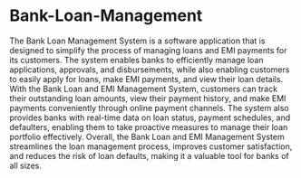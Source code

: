 # Bank-Loan-Management

The Bank Loan Management System is a software application that is designed to
simplify the process of managing loans and EMI payments for its customers.
The system enables banks to efficiently manage loan applications, approvals,
and disbursements, while also enabling customers to easily apply for loans,
make EMI payments, and view their loan details. With the Bank Loan and EMI
Management System, customers can track their outstanding loan amounts, view
their payment history, and make EMI payments conveniently through online
payment channels. The system also provides banks with real-time data on loan
status, payment schedules, and defaulters, enabling them to take proactive
measures to manage their loan portfolio effectively. Overall, the Bank Loan and
EMI Management System streamlines the loan management process, improves
customer satisfaction, and reduces the risk of loan defaults, making it a valuable
tool for banks of all sizes.
